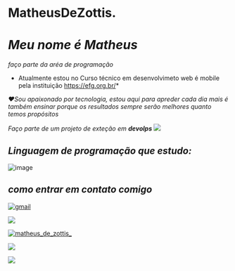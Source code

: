 # MatheusDeZottis.
# *Meu nome é Matheus* 
 *faço parte da  aréa de programação*

* Atualmente estou no Curso técnico em  desenvolvimeto web é mobile pela instituição https://efg.org.br/*

*❤️Sou apaixonado por tecnologia, estou aqui para apreder cada dia mais é também ensinar porque os resultados sempre serão melhores quanto temos propósitos*

*Faço parte de um projeto de exteção em **devolps***
![](https://cdn.shortpixel.ai/client/to_auto,q_glossy,ret_img,w_1366/https://4linux.com.br/wp-content/uploads/2020/08/o-que-e-devops.jpg)
## *Linguagem de programação que estudo:* 
![image](https://img.shields.io/badge/Python-14354C?style=for-the-badge&logo=python&logoColor=white)


## ***como entrar em contato comigo***

[![gmail](https://img.shields.io/badge/Gmail-D14836?style=for-the-badge&logo=gmail&logoColor=white)](https://gmail.com/maheusdezottis@gmail.com)

![](https://img.shields.io/badge/Telegram-2CA5E0?style=for-the-badge&logo=telegram&logoColor=white)

[![matheus_de_zottis_](https://img.shields.io/badge/Instagram-E4405F?style=for-the-badge&logo=instagram&logoColor=white)](htpps://instagram.com/matheus_de_zottis_)

![](https://img.shields.io/badge/WhatsApp-25D366?style=for-the-badge&logo=whatsapp&logoColor=white)

![](https://img.shields.io/badge/LinkedIn-0077B5?style=for-the-badge&logo=linkedin&logoColor=white)

